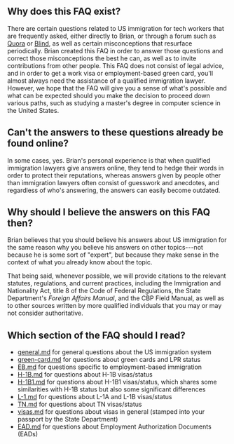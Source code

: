 ## Why does this FAQ exist?
There are certain questions related to US immigration for tech workers that are frequently asked, either directly to Brian, or through a forum such as [Quora](https://www.quora.com/) or [Blind](http://us.teamblind.com/), as well as certain misconceptions that resurface periodically. Brian created this FAQ in order to answer those questions and correct those misconceptions the best he can, as well as to invite contributions from other people. This FAQ does not consist of legal advice, and in order to get a work visa or employment-based green card, you'll almost always need the assistance of a qualified immigration lawyer. However, we hope that the FAQ will give you a sense of what's possible and what can be expected should you make the decision to proceed down various paths, such as studying a master's degree in computer science in the United States.

## Can't the answers to these questions already be found online?
In some cases, yes. Brian's personal experience is that when qualified immigration lawyers give answers online, they tend to hedge their words in order to protect their reputations, whereas answers given by people other than immigration lawyers often consist of guesswork and anecdotes, and regardless of who's answering, the answers can easily become outdated.

## Why should I believe the answers on this FAQ then?
Brian believes that you should believe his answers about US immigration for the same reason why you believe his answers on other topics---not because he is some sort of "expert", but because they make sense in the context of what you already know about the topic.

That being said, whenever possible, we will provide citations to the relevant statutes, regulations, and current practices, including the Immigration and Nationality Act, title 8 of the Code of Federal Regulations, the State Department's *Foreign Affairs Manual*, and the CBP Field Manual, as well as to other sources written by more qualified individuals that you may or may not consider authoritative.

## Which section of the FAQ should I read?
* [general.md](general.md) for general questions about the US immigration system
* [green-card.md](green-card.md) for questions about green cards and LPR status
* [EB.md](EB.md) for questions specific to employment-based immigration
* [H-1B.md](H-1B.md) for questions about H-1B visas/status
* [H-1B1.md](H-1B1.md) for questions about H-1B1 visas/status, which shares some similarities with H-1B status but also some significant differences
* [L-1.md](L-1.md) for questions about L-1A and L-1B visas/status
* [TN.md](TN.md) for questions about TN visas/status
* [visas.md](visas.md) for questions about visas in general (stamped into your passport by the State Department)
* [EAD.md](ead.md) for questions about Employment Authorization Documents (EADs)
